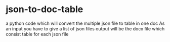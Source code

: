# json-to-doc-table
a python code which will convert the multiple json file to table in one doc
As an input you have to give a list of json files
output will be the docx file which consist table for each json file
